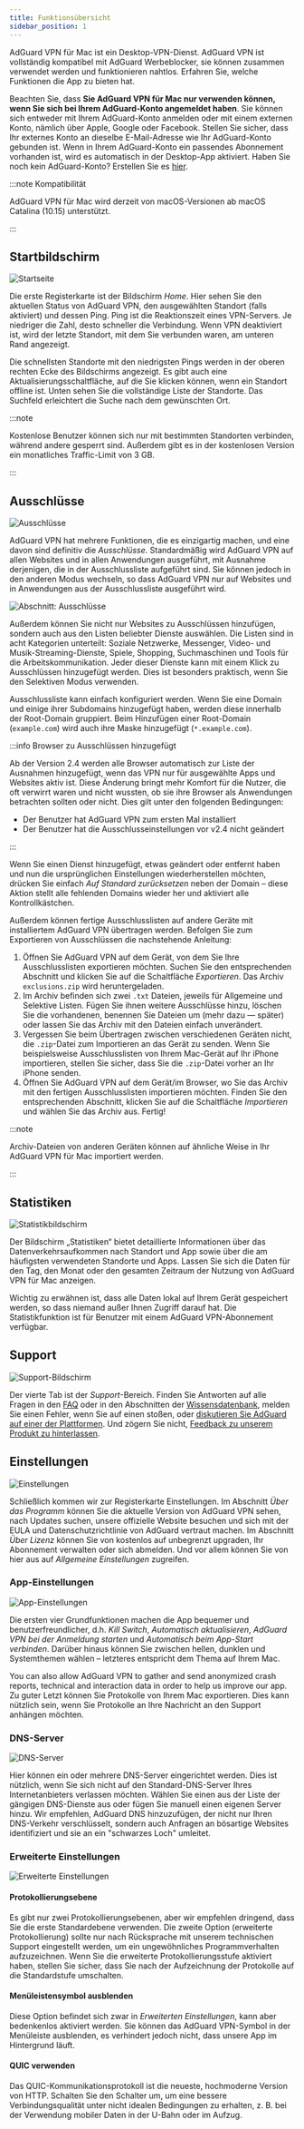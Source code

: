 ```yaml
---
title: Funktionsübersicht
sidebar_position: 1
---
```


AdGuard VPN für Mac ist ein Desktop-VPN-Dienst. AdGuard VPN ist vollständig kompatibel mit AdGuard Werbeblocker, sie können zusammen verwendet werden und funktionieren nahtlos. Erfahren Sie, welche Funktionen die App zu bieten hat.

Beachten Sie, dass **Sie AdGuard VPN für Mac nur verwenden können, wenn Sie sich bei Ihrem AdGuard-Konto angemeldet haben**. Sie können sich entweder mit Ihrem AdGuard-Konto anmelden oder mit einem externen Konto, nämlich über Apple, Google oder Facebook. Stellen Sie sicher, dass Ihr externes Konto an dieselbe E-Mail-Adresse wie Ihr AdGuard-Konto gebunden ist. Wenn in Ihrem AdGuard-Konto ein passendes Abonnement vorhanden ist, wird es automatisch in der Desktop-App aktiviert. Haben Sie noch kein AdGuard-Konto? Erstellen Sie es [hier](https://auth.adguard.com/registration.html).

:::note Kompatibilität

AdGuard VPN für Mac wird derzeit von macOS-Versionen ab macOS Catalina (10.15) unterstützt.

:::

## Startbildschirm

![Startseite](https://cdn.adguardvpn.com/content/kb/vpn/mac/vpn_main_new_en.jpeg)

Die erste Registerkarte ist der Bildschirm *Home*. Hier sehen Sie den aktuellen Status von AdGuard VPN, den ausgewählten Standort (falls aktiviert) und dessen Ping. Ping ist die Reaktionszeit eines VPN-Servers. Je niedriger die Zahl, desto schneller die Verbindung. Wenn VPN deaktiviert ist, wird der letzte Standort, mit dem Sie verbunden waren, am unteren Rand angezeigt.

Die schnellsten Standorte mit den niedrigsten Pings werden in der oberen rechten Ecke des Bildschirms angezeigt. Es gibt auch eine Aktualisierungsschaltfläche, auf die Sie klicken können, wenn ein Standort offline ist. Unten sehen Sie die vollständige Liste der Standorte. Das Suchfeld erleichtert die Suche nach dem gewünschten Ort.

:::note

Kostenlose Benutzer können sich nur mit bestimmten Standorten verbinden, während andere gesperrt sind. Außerdem gibt es in der kostenlosen Version ein monatliches Traffic-Limit von 3 GB.

:::

## Ausschlüsse

![Ausschlüsse](https://cdn.adguardvpn.com/content/kb/vpn/mac/exclusions_new_en.png)

AdGuard VPN hat mehrere Funktionen, die es einzigartig machen, und eine davon sind definitiv die *Ausschlüsse*. Standardmäßig wird AdGuard VPN auf allen Websites und in allen Anwendungen ausgeführt, mit Ausnahme derjenigen, die in der Ausschlussliste aufgeführt sind. Sie können jedoch in den anderen Modus wechseln, so dass AdGuard VPN nur auf Websites und in Anwendungen aus der Ausschlussliste ausgeführt wird.

![Abschnitt: Ausschlüsse](https://cdn.adguardvpn.com/content/kb/vpn/mac/services_new_en.png)

Außerdem können Sie nicht nur Websites zu Ausschlüssen hinzufügen, sondern auch aus den Listen beliebter Dienste auswählen. Die Listen sind in acht Kategorien unterteilt: Soziale Netzwerke, Messenger, Video- und Musik-Streaming-Dienste, Spiele, Shopping, Suchmaschinen und Tools für die Arbeitskommunikation. Jeder dieser Dienste kann mit einem Klick zu Ausschlüssen hinzugefügt werden. Dies ist besonders praktisch, wenn Sie den Selektiven Modus verwenden.

Ausschlussliste kann einfach konfiguriert werden. Wenn Sie eine Domain und einige ihrer Subdomains hinzugefügt haben, werden diese innerhalb der Root-Domain gruppiert. Beim Hinzufügen einer Root-Domain (`example.com`) wird auch ihre Maske hinzugefügt (`*.example.com`).

:::info Browser zu Ausschlüssen hinzugefügt

Ab der Version 2.4 werden alle Browser automatisch zur Liste der Ausnahmen hinzugefügt, wenn das VPN nur für ausgewählte Apps und Websites aktiv ist. Diese Änderung bringt mehr Komfort für die Nutzer, die oft verwirrt waren und nicht wussten, ob sie ihre Browser als Anwendungen betrachten sollten oder nicht. Dies gilt unter den folgenden Bedingungen:

- Der Benutzer hat AdGuard VPN zum ersten Mal installiert
- Der Benutzer hat die Ausschlusseinstellungen vor v2.4 nicht geändert

:::

Wenn Sie einen Dienst hinzugefügt, etwas geändert oder entfernt haben und nun die ursprünglichen Einstellungen wiederherstellen möchten, drücken Sie einfach *Auf Standard zurücksetzen* neben der Domain – diese Aktion stellt alle fehlenden Domains wieder her und aktiviert alle Kontrollkästchen.

Außerdem können fertige Ausschlusslisten auf andere Geräte mit installiertem AdGuard VPN übertragen werden. Befolgen Sie zum Exportieren von Ausschlüssen die nachstehende Anleitung:

1. Öffnen Sie AdGuard VPN auf dem Gerät, von dem Sie Ihre Ausschlusslisten exportieren möchten. Suchen Sie den entsprechenden Abschnitt und klicken Sie auf die Schaltfläche *Exportieren*. Das Archiv `exclusions.zip` wird heruntergeladen.
2. Im Archiv befinden sich zwei `.txt` Dateien, jeweils für Allgemeine und Selektive Listen. Fügen Sie ihnen weitere Ausschlüsse hinzu, löschen Sie die vorhandenen, benennen Sie Dateien um (mehr dazu — später) oder lassen Sie das Archiv mit den Dateien einfach unverändert.
3. Vergessen Sie beim Übertragen zwischen verschiedenen Geräten nicht, die `.zip`-Datei zum Importieren an das Gerät zu senden. Wenn Sie beispielsweise Ausschlusslisten von Ihrem Mac-Gerät auf Ihr iPhone importieren, stellen Sie sicher, dass Sie die `.zip`-Datei vorher an Ihr iPhone senden.
4. Öffnen Sie AdGuard VPN auf dem Gerät/im Browser, wo Sie das Archiv mit den fertigen Ausschlusslisten importieren möchten. Finden Sie den entsprechenden Abschnitt, klicken Sie auf die Schaltfläche *Importieren* und wählen Sie das Archiv aus. Fertig!

:::note

Archiv-Dateien von anderen Geräten können auf ähnliche Weise in Ihr AdGuard VPN für Mac importiert werden.

:::

## Statistiken

![Statistikbildschirm](https://cdn.adguardvpn.com/content/kb/vpn/mac/statistics_en.png)

Der Bildschirm „Statistiken“ bietet detaillierte Informationen über das Datenverkehrsaufkommen nach Standort und App sowie über die am häufigsten verwendeten Standorte und Apps. Lassen Sie sich die Daten für den Tag, den Monat oder den gesamten Zeitraum der Nutzung von AdGuard VPN für Mac anzeigen.

Wichtig zu erwähnen ist, dass alle Daten lokal auf Ihrem Gerät gespeichert werden, so dass niemand außer Ihnen Zugriff darauf hat. Die Statistikfunktion ist für Benutzer mit einem AdGuard VPN-Abonnement verfügbar.

## Support

![Support-Bildschirm](https://cdn.adguardvpn.com/content/kb/vpn/mac/support_new_en.png)

Der vierte Tab ist der *Support*-Bereich. Finden Sie Antworten auf alle Fragen in den [FAQ](https://adguard-vpn.com/welcome.html#faq) oder in den Abschnitten der [Wissensdatenbank](/), melden Sie einen Fehler, wenn Sie auf einen stoßen, oder [diskutieren Sie AdGuard auf einer der Plattformen](https://adguard.com/discuss.html). Und zögern Sie nicht, [Feedback zu unserem Produkt zu hinterlassen](https://surveys.adguard.com/vpn_mac/form.html).

## Einstellungen

![Einstellungen](https://cdn.adguardvpn.com/content/kb/vpn/mac/settings_new_en.png)

Schließlich kommen wir zur Registerkarte Einstellungen. Im Abschnitt *Über das Programm* können Sie die aktuelle Version von AdGuard VPN sehen, nach Updates suchen, unsere offizielle Website besuchen und sich mit der EULA und Datenschutzrichtlinie von AdGuard vertraut machen. Im Abschnitt *Über Lizenz* können Sie von kostenlos auf unbegrenzt upgraden, Ihr Abonnement verwalten oder sich abmelden. Und vor allem können Sie von hier aus auf *Allgemeine Einstellungen* zugreifen.

### App-Einstellungen

![App-Einstellungen](https://cdn.adguardvpn.com/content/kb/vpn/mac/general-settings_new_en.png)

Die ersten vier Grundfunktionen machen die App bequemer und benutzerfreundlicher, d.h. *Kill Switch*, *Automatisch aktualisieren*, *AdGuard VPN bei der Anmeldung starten* und *Automatisch beim App-Start verbinden*. Darüber hinaus können Sie zwischen hellen, dunklen und Systemthemen wählen – letzteres entspricht dem Thema auf Ihrem Mac.

You can also allow AdGuard VPN to gather and send anonymized crash reports, technical and interaction data in order to help us improve our app. Zu guter Letzt können Sie Protokolle von Ihrem Mac exportieren. Dies kann nützlich sein, wenn Sie Protokolle an Ihre Nachricht an den Support anhängen möchten.

### DNS-Server

![DNS-Server](https://cdn.adguardvpn.com/content/kb/vpn/mac/dns_new_en.png)

Hier können ein oder mehrere DNS-Server eingerichtet werden. Dies ist nützlich, wenn Sie sich nicht auf den Standard-DNS-Server Ihres Internetanbieters verlassen möchten. Wählen Sie einen aus der Liste der gängigen DNS-Dienste aus oder fügen Sie manuell einen eigenen Server hinzu. Wir empfehlen, AdGuard DNS hinzuzufügen, der nicht nur Ihren DNS-Verkehr verschlüsselt, sondern auch Anfragen an bösartige Websites identifiziert und sie an ein "schwarzes Loch" umleitet.

### Erweiterte Einstellungen

![Erweiterte Einstellungen](https://cdn.adguardvpn.com/content/kb/vpn/mac/advanced-settings_new_en.png)

#### Protokollierungsebene

Es gibt nur zwei Protokollierungsebenen, aber wir empfehlen dringend, dass Sie die erste Standardebene verwenden. Die zweite Option (erweiterte Protokollierung) sollte nur nach Rücksprache mit unserem technischen Support eingestellt werden, um ein ungewöhnliches Programmverhalten aufzuzeichnen. Wenn Sie die erweiterte Protokollierungsstufe aktiviert haben, stellen Sie sicher, dass Sie nach der Aufzeichnung der Protokolle auf die Standardstufe umschalten.

#### Menüleistensymbol ausblenden

Diese Option befindet sich zwar in *Erweiterten Einstellungen*, kann aber bedenkenlos aktiviert werden. Sie können das AdGuard VPN-Symbol in der Menüleiste ausblenden, es verhindert jedoch nicht, dass unsere App im Hintergrund läuft.

#### QUIC verwenden

Das QUIC-Kommunikationsprotokoll ist die neueste, hochmoderne Version von HTTP. Schalten Sie den Schalter um, um eine bessere Verbindungsqualität unter nicht idealen Bedingungen zu erhalten, z. B. bei der Verwendung mobiler Daten in der U-Bahn oder im Aufzug.
